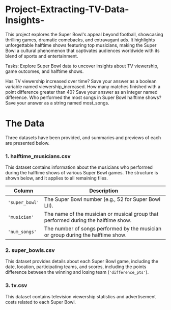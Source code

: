 # Project-Extracting-TV-Data-Insights-
This project explores the Super Bowl's appeal beyond football, showcasing thrilling games, dramatic comebacks, and extravagant ads. It highlights unforgettable halftime shows featuring top musicians, making the Super Bowl a cultural phenomenon that captivates audiences worldwide with its blend of sports and entertainment.

Tasks:
Explore Super Bowl data to uncover insights about TV viewership, game outcomes, and halftime shows.

Has TV viewership increased over time? Save your answer as a boolean variable named viewership_increased.
How many matches finished with a point difference greater than 40? Save your answer as an integer named difference.
Who performed the most songs in Super Bowl halftime shows? Save your answer as a string named most_songs.

# The Data

Three datasets have been provided, and summaries and previews of each are presented below.

### 1. **halftime_musicians.csv**

This dataset contains information about the musicians who performed during the halftime shows of various Super Bowl games. The structure is shown below, and it applies to all remaining files.

| Column       | Description                                                                                  |
|--------------|----------------------------------------------------------------------------------------------|
| `'super_bowl'` | The Super Bowl number (e.g., 52 for Super Bowl LII).                                         |
| `'musician'`   | The name of the musician or musical group that performed during the halftime show.           |
| `'num_songs'`  | The number of songs performed by the musician or group during the halftime show.             |

### 2. **super_bowls.csv**

This dataset provides details about each Super Bowl game, including the date, location, participating teams, and scores, including the points difference between the winning and losing team (`'difference_pts'`).

### 3. **tv.csv**

This dataset contains television viewership statistics and advertisement costs related to each Super Bowl.
